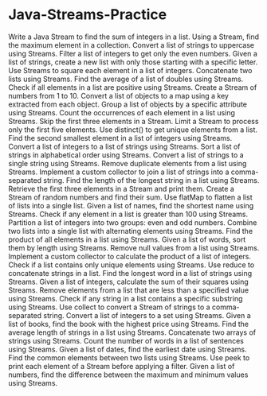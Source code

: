 # Java-Streams-Practice
Write a Java Stream to find the sum of integers in a list.
Using a Stream, find the maximum element in a collection.
Convert a list of strings to uppercase using Streams.
Filter a list of integers to get only the even numbers.
Given a list of strings, create a new list with only those starting with a specific letter.
Use Streams to square each element in a list of integers.
Concatenate two lists using Streams.
Find the average of a list of doubles using Streams.
Check if all elements in a list are positive using Streams.
Create a Stream of numbers from 1 to 10.
Convert a list of objects to a map using a key extracted from each object.
Group a list of objects by a specific attribute using Streams.
Count the occurrences of each element in a list using Streams.
Skip the first three elements in a Stream.
Limit a Stream to process only the first five elements.
Use distinct() to get unique elements from a list.
Find the second smallest element in a list of integers using Streams.
Convert a list of integers to a list of strings using Streams.
Sort a list of strings in alphabetical order using Streams.
Convert a list of strings to a single string using Streams.
Remove duplicate elements from a list using Streams.
Implement a custom collector to join a list of strings into a comma-separated string.
Find the length of the longest string in a list using Streams.
Retrieve the first three elements in a Stream and print them.
Create a Stream of random numbers and find their sum.
Use flatMap to flatten a list of lists into a single list.
Given a list of names, find the shortest name using Streams.
Check if any element in a list is greater than 100 using Streams.
Partition a list of integers into two groups: even and odd numbers.
Combine two lists into a single list with alternating elements using Streams.
Find the product of all elements in a list using Streams.
Given a list of words, sort them by length using Streams.
Remove null values from a list using Streams.
Implement a custom collector to calculate the product of a list of integers.
Check if a list contains only unique elements using Streams.
Use reduce to concatenate strings in a list.
Find the longest word in a list of strings using Streams.
Given a list of integers, calculate the sum of their squares using Streams.
Remove elements from a list that are less than a specified value using Streams.
Check if any string in a list contains a specific substring using Streams.
Use collect to convert a Stream of strings to a comma-separated string.
Convert a list of integers to a set using Streams.
Given a list of books, find the book with the highest price using Streams.
Find the average length of strings in a list using Streams.
Concatenate two arrays of strings using Streams.
Count the number of words in a list of sentences using Streams.
Given a list of dates, find the earliest date using Streams.
Find the common elements between two lists using Streams.
Use peek to print each element of a Stream before applying a filter.
Given a list of numbers, find the difference between the maximum and minimum values using Streams.

